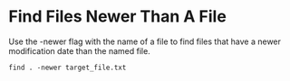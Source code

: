 # Find Files Newer Than A File

Use the -newer flag with the name of a file to find files that have a newer modification date than the named file.

```find . -newer target_file.txt```
